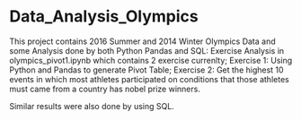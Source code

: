 # Data_Analysis_Olympics
This project contains 2016 Summer and 2014 Winter Olympics Data and some Analysis done by both Python Pandas and SQL:
Exercise Analysis in olympics_pivot1.ipynb which contains 2 exercise currenlty; 
  Exercise 1: Using Python and Pandas to generate Pivot Table;
  Exercise 2: Get the highest 10 events in which most athletes participated on conditions that those athletes must came from a country has nobel prize winners. 
  
Similar results were also done by using SQL. 
